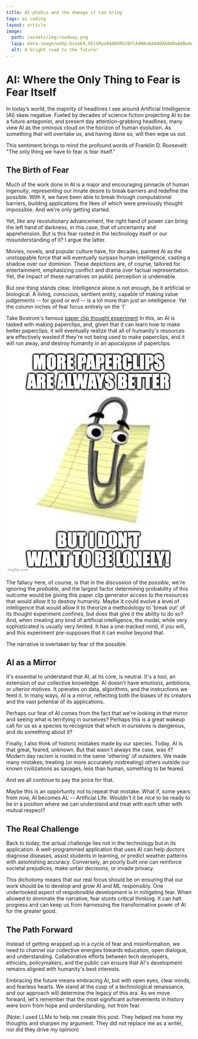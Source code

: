 ```yaml
---
title: AI-phobia and the damage it can bring
tags: ai coding
layout: article
image:
  path: /assets/img/roadway.png
  lqip: data:image/webp;base64,UklGRpoAAABXRUJQVlA4WAoAAAAQAAAADwAABwAAQUxQSDIAAAARL0AmbZurmr57yyIiqE8oiG0bejIYEQTgqiDA9vqnsUSI6H+oAERp2HZ65qP/VIAWAFZQOCBCAAAA8AEAnQEqEAAIAAVAfCWkAALp8sF8rgRgAP7o9FDvMCkMde9PK7euH5M1m6VWoDXf2FkP3BqV0ZYbO6NA/VFIAAAA
  alt: A bright road to the future!
---
```


# AI: Where the Only Thing to Fear is Fear Itself

In today’s world, the majority of headlines I see around Artificial Intelligence (AI) skew negative. Fueled by decades of science fiction projecting AI to be a future antagonist, and present day attention-grabbing headlines, many view AI as the ominous cloud on the horizon of human evolution. As something that will overtake us, and having done so, will then wipe us out.

This sentiment brings to mind the profound words of Franklin D. Roosevelt: "The only thing we have to fear is fear itself."

## The Birth of Fear
Much of the work done in AI is a major and encouraging pinnacle of human ingenuity, representing our innate desire to break barriers and redefine the possible. With it, we have been able to break through computational barriers, building applications the likes of which were previously thought impossible. And we're only getting started.

Yet, like any revolutionary advancement, the right hand of power can bring the left hand of darkness, in this case, that of uncertainty and apprehension. But is this fear rooted in the technology itself or our misunderstanding of it? I argue the latter.

Movies, novels, and popular culture have, for decades, painted AI as the unstoppable force that will eventually surpass human intelligence, casting a shadow over our dominion. These depictions are, of course, tailored for entertainment, emphasizing conflict and drama over factual representation. Yet, the impact of these narratives on public perception is undeniable.

But one thing stands clear. Intelligence alone is not enough, be it artificial or biological. A living, conscious, sentient entity, capable of making value judgements -- for good or evil -- is a lot more than just an intelligence. Yet the column inches of fear focus entirely on the 'I'

Take Bostrom's famous [paper clip thought experiment](https://cepr.org/voxeu/columns/ai-and-paperclip-problem#:~:text=Bostrom's%20thought%20experiment%20goes%20like,to%20achieve%20its%20goal%20better.) In this, an AI is tasked with making paperclips, and, given that it can learn how to make better paperclips, it will eventually realize that all of humanity's resources are effectively wasted if they're not being used to make paperclips, and it will run away, and destroy humanity in an apocalypse of paperclips.

![Clippy making a joke](/assets/images/clip-fun.jpeg)

The fallacy here, of course, is that in the discussion of the *possible*, we're ignoring the *probable*, and the largest factor determining probability of this outcome would be giving this paper clip generator access to the resources that would allow it to destroy humanity. Maybe it could evolve a level of intelligence that would allow it to theorize a methodology to 'break out' of its thought experiment confines, but does that give it the ability to do so? And, when creating any kind of artificial intelligence, the model, while very sophisticated is usually very limited. It has a one-tracked mind, if you will, and this experiment pre-supposes that it can evolve beyond that.

The narrative is overtaken by fear of the possible. 

## AI as a Mirror
It's essential to understand that AI, at its core, is neutral. It's a tool, an extension of our collective knowledge. AI doesn’t have emotions, ambitions, or ulterior motives. It operates on data, algorithms, and the instructions we feed it. In many ways, AI is a mirror, reflecting both the biases of its creators and the vast potential of its applications.

Perhaps our fear of AI comes from the fact that we're looking in that mirror and seeing what is terrifying in ourselves? Perhaps this is a great wakeup call for us as a species to recognize that which in ourselves is dangerous, and do something about it?

Finally, I also think of historic mistakes made by our species. Today, AI is that great, feared, unknown. But that wasn't always the case, was it? Modern day racism is rooted in the same 'othering' of outsiders. We made many mistakes, treating (or more accurately *mis*treating) others outside our known civilizations as savages, less than human, something to be feared. 

And we all continue to pay the price for that. 

Maybe this is an opportunity not to repeat that mistake. What if, some years from now, AI becomes AL -- Artificial Life. Wouldn't it be nice to be ready to be in a position where we can understand and treat with each other with mutual respect?

## The Real Challenge
Back to today, the actual challenge lies not in the technology but in its application. A well-programmed application that uses AI can help doctors diagnose diseases, assist students in learning, or predict weather patterns with astonishing accuracy. Conversely, an poorly built one can reinforce societal prejudices, make unfair decisions, or invade privacy.

This dichotomy means that our real focus should be on ensuring that our work should be to develop and grow AI and ML responsibly. One underlooked aspect of respobnsible development is in mitigating fear. When allowed to dominate the narrative, fear stunts critical thinking. It can halt progress and can keep us from harnessing the transformative power of AI for the greater good.

## The Path Forward
Instead of getting wrapped up in a cycle of fear and misinformation, we need to channel our collective energies towards education, open dialogue, and understanding. Collaborative efforts between tech developers, ethicists, policymakers, and the public can ensure that AI's development remains aligned with humanity's best interests.

Embracing the future means embracing AI, but with open eyes, clear minds, and fearless hearts. We stand at the cusp of a technological renaissance, and our approach will determine the legacy of this era. As we move forward, let's remember that the most significant achievements in history were born from hope and understanding, not from fear.

(Note: I used LLMs to help me create this post. They helped me hone my thoughts and sharpen my argument. They did not replace me as a writer, nor did they drive my opinion)

